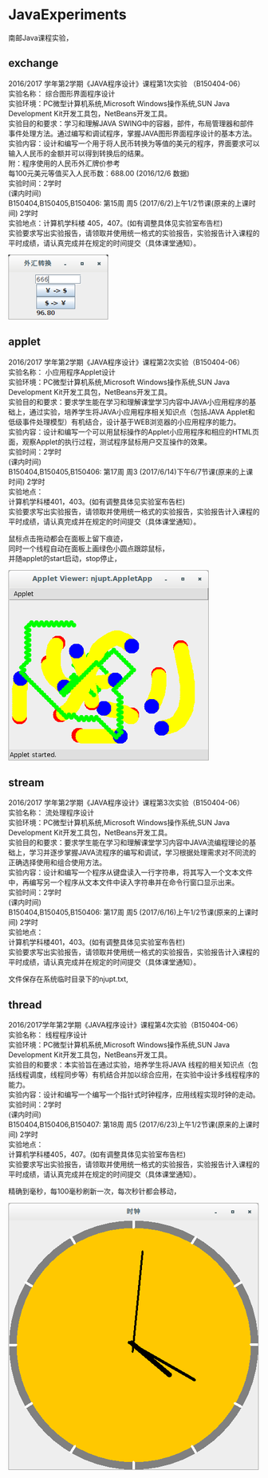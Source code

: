 # JavaExperiments  
南邮Java课程实验，  
  
## exchange  
2016/2017 学年第2学期《JAVA程序设计》课程第1次实验 （B150404-06）  
实验名称： 综合图形界面程序设计  
实验环境：PC微型计算机系统,Microsoft Windows操作系统,SUN Java Development Kit开发工具包，NetBeans开发工具。  
 实验目的和要求：学习和理解JAVA SWING中的容器，部件，布局管理器和部件事件处理方法。通过编写和调试程序，掌握JAVA图形界面程序设计的基本方法。  
 实验内容：设计和编写一个用于将人民币转换为等值的美元的程序，界面要求可以输入人民币的金额并可以得到转换后的结果。  
 附：程序使用的人民币外汇牌价参考  
每100元美元等值买入人民币数：688.00 (2016/12/6 数据)  
 实验时间：2学时  
(课内时间)  
B150404,B150405,B150406: 第15周 周5 (2017/6/2)上午1/2节课(原来的上课时间) 2学时  
实验地点：计算机学科楼 405，407。(如有调整具体见实验室布告栏)  
 实验要求写出实验报告，请领取并使用统一格式的实验报告，实验报告计入课程的平时成绩，请认真完成并在规定的时间提交（具体课堂通知）。  

![img](screenshot/exchange.png)

## applet
2016/2017 学年第2学期《JAVA程序设计》课程第2次实验（B150404-06）  
实验名称： 小应用程序Applet设计  
实验环境：PC微型计算机系统,Microsoft Windows操作系统,SUN Java Development Kit开发工具包，NetBeans开发工具。  
 实验目的和要求：要求学生能在学习和理解课堂学习内容中JAVA小应用程序的基础上，通过实验，培养学生将JAVA小应用程序相关知识点（包括JAVA Applet和低级事件处理模型）有机结合，设计基于WEB浏览器的小应用程序的能力。  
 实验内容：设计和编写一个可以用鼠标操作的Applet小应用程序和相应的HTML页面，观察Applet的执行过程，测试程序鼠标用户交互操作的效果。  
 实验时间：2学时  
(课内时间)  
B150404,B150405,B150406: 第17周 周3 (2017/6/14)下午6/7节课(原来的上课时间) 2学时  
 实验地点：  
计算机学科楼401，403。(如有调整具体见实验室布告栏)  
实验要求写出实验报告，请领取并使用统一格式的实验报告，实验报告计入课程的平时成绩，请认真完成并在规定的时间提交（具体课堂通知）。  

鼠标点击拖动都会在面板上留下痕迹，  
同时一个线程自动在面板上画绿色小圆点跟踪鼠标，  
并随applet的start启动，stop停止，  

![img](screenshot/applet.png)

## stream
2016/2017 学年第2学期《JAVA程序设计》课程第3次实验（B150404-06）  
实验名称： 流处理程序设计  
实验环境：PC微型计算机系统,Microsoft Windows操作系统,SUN Java Development Kit开发工具包，NetBeans开发工具。  
 实验目的和要求：要求学生能在学习和理解课堂学习内容中JAVA流编程理论的基础上，学习并逐步掌握JAVA流程序的编写和调试，学习根据处理需求对不同流的正确选择使用和组合使用方法。  
 实验内容：设计和编写一个程序从键盘读入一行字符串，将其写入一个文本文件中，再编写另一个程序从文本文件中读入字符串并在命令行窗口显示出来。  
 实验时间：2学时  
(课内时间)  
B150404,B150405,B150406: 第17周 周5 (2017/6/16)上午1/2节课(原来的上课时间) 2学时  
 实验地点：  
计算机学科楼401，403。(如有调整具体见实验室布告栏)  
 实验要求写出实验报告，请领取并使用统一格式的实验报告，实验报告计入课程的平时成绩，请认真完成并在规定的时间提交（具体课堂通知）。  

文件保存在系统临时目录下的njupt.txt,  

## thread
2016/2017学年第2学期《JAVA程序设计》课程第4次实验（B150404-06）  
实验名称： 线程程序设计  
 实验环境：PC微型计算机系统,Microsoft Windows操作系统,SUN Java Development Kit开发工具包，NetBeans开发工具。  
 实验目的和要求：本实验旨在通过实验，培养学生将JAVA 线程的相关知识点（包括线程调度，线程同步等）有机结合并加以综合应用，在实验中设计多线程程序的能力。  
 实验内容：设计和编写一个编写一个指针式时钟程序，应用线程实现时钟的走动。  
实验时间：2学时  
(课内时间)  
B150404,B150406,B150407: 第18周 周5 (2017/6/23)上午1/2节课(原来的上课时间) 2学时  
 实验地点：  
计算机学科楼405，407。(如有调整具体见实验室布告栏)  
 实验要求写出实验报告，请领取并使用统一格式的实验报告，实验报告计入课程的平时成绩，请认真完成并在规定的时间提交（具体课堂通知）。  

精确到毫秒，每100毫秒刷新一次，每次秒针都会移动，

![img](screenshot/clock.png)